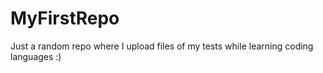 # MyFirstRepo

Just a random repo where I upload files of my tests while learning coding languages :)

